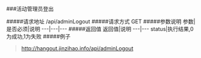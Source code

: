 ###活动管理员登出

#####请求地址 
/api/adminLogout
#####请求方式
GET
#####参数说明
参数|是否必须|说明
---|---|---
#####返回值
返回值|说明
---|---
status|执行结果,0为成功,1为失败
#####例子
> http://hangout.jinzihao.info/api/adminLogout
